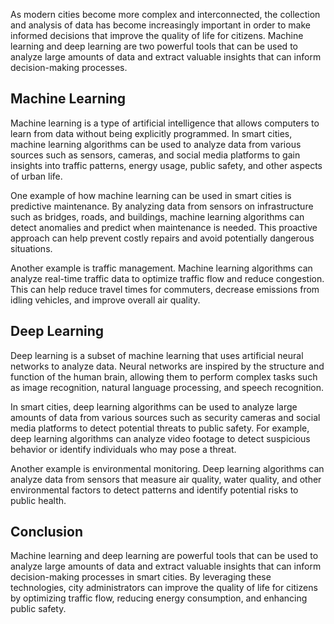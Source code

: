 
As modern cities become more complex and interconnected, the collection and analysis of data has become increasingly important in order to make informed decisions that improve the quality of life for citizens. Machine learning and deep learning are two powerful tools that can be used to analyze large amounts of data and extract valuable insights that can inform decision-making processes.

Machine Learning
----------------

Machine learning is a type of artificial intelligence that allows computers to learn from data without being explicitly programmed. In smart cities, machine learning algorithms can be used to analyze data from various sources such as sensors, cameras, and social media platforms to gain insights into traffic patterns, energy usage, public safety, and other aspects of urban life.

One example of how machine learning can be used in smart cities is predictive maintenance. By analyzing data from sensors on infrastructure such as bridges, roads, and buildings, machine learning algorithms can detect anomalies and predict when maintenance is needed. This proactive approach can help prevent costly repairs and avoid potentially dangerous situations.

Another example is traffic management. Machine learning algorithms can analyze real-time traffic data to optimize traffic flow and reduce congestion. This can help reduce travel times for commuters, decrease emissions from idling vehicles, and improve overall air quality.

Deep Learning
-------------

Deep learning is a subset of machine learning that uses artificial neural networks to analyze data. Neural networks are inspired by the structure and function of the human brain, allowing them to perform complex tasks such as image recognition, natural language processing, and speech recognition.

In smart cities, deep learning algorithms can be used to analyze large amounts of data from various sources such as security cameras and social media platforms to detect potential threats to public safety. For example, deep learning algorithms can analyze video footage to detect suspicious behavior or identify individuals who may pose a threat.

Another example is environmental monitoring. Deep learning algorithms can analyze data from sensors that measure air quality, water quality, and other environmental factors to detect patterns and identify potential risks to public health.

Conclusion
----------

Machine learning and deep learning are powerful tools that can be used to analyze large amounts of data and extract valuable insights that can inform decision-making processes in smart cities. By leveraging these technologies, city administrators can improve the quality of life for citizens by optimizing traffic flow, reducing energy consumption, and enhancing public safety.
